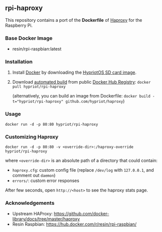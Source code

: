 ## rpi-haproxy

This repository contains a port of the **Dockerfile** of [Haproxy](http://haproxy.1wt.eu/) for the Raspberry Pi.

### Base Docker Image

* resin/rpi-raspbian:latest

### Installation

1. Install [Docker](https://www.docker.com/) by downloading the [HypriotOS SD card image](http://blog.hypriot.com/heavily-armed-after-major-upgrade-raspberry-pi-with-docker-1-dot-5-0).

2. Download [automated build](https://registry.hub.docker.com/u/hypriot/rpi-haproxy/) from public [Docker Hub Registry](https://registry.hub.docker.com/): `docker pull hypriot/rpi-haproxy`

   (alternatively, you can build an image from Dockerfile: `docker build -t="hypriot/rpi-haproxy" github.com/hypriot/haproxy`)


### Usage

    docker run -d -p 80:80 hypriot/rpi-haproxy

### Customizing Haproxy

    docker run -d -p 80:80 -v <override-dir>:/haproxy-override hypriot/rpi-haproxy

where `<override-dir>` is an absolute path of a directory that could contain:

  - `haproxy.cfg`: custom config file (replace `/dev/log` with `127.0.0.1`, and comment out `daemon`)
  - `errors/`: custom error responses

After few seconds, open `http://<host>` to see the haproxy stats page.

### Acknowledgements

- Upstream HAProxy:  https://github.com/docker-library/docs/tree/master/haproxy
- Resin Raspbian: https://hub.docker.com/r/resin/rpi-raspbian/
